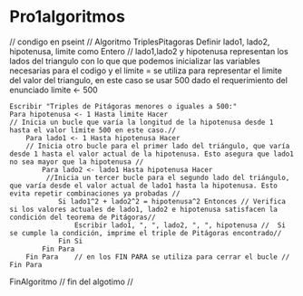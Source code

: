 # Pro1algoritmos
// condigo en pseint  // 
Algoritmo TriplesPitagoras 
    Definir lado1, lado2, hipotenusa, limite como Entero
// lado1,lado2 y hipotenusa representan los lados del triangulo con lo que que podemos inicializar las variables necesarias para el codigo y el limite = se utiliza para representar
el limite del valor del triangulo, en este caso se usar 500 dado el requerimiento del enunciado
    limite <- 500

    Escribir "Triples de Pitágoras menores o iguales a 500:"
    Para hipotenusa <- 1 Hasta limite Hacer
    // Inicia un bucle que varía la longitud de la hipotenusa desde 1 hasta el valor límite 500 en este caso.//
        Para lado1 <- 1 Hasta hipotenusa Hacer
        // Inicia otro bucle para el primer lado del triángulo, que varía desde 1 hasta el valor actual de la hipotenusa. Esto asegura que lado1 no sea mayor que la hipotenusa //
            Para lado2 <- lado1 Hasta hipotenusa Hacer
             //Inicia un tercer bucle para el segundo lado del triángulo, que varía desde el valor actual de lado1 hasta la hipotenusa. Esto evita repetir combinaciones ya probadas //
                Si lado1^2 + lado2^2 = hipotenusa^2 Entonces // Verifica si los valores actuales de lado1, lado2 e hipotenusa satisfacen la condición del teorema de Pitágoras//
                    Escribir lado1, ", ", lado2, ", ", hipotenusa //  Si se cumple la condición, imprime el triple de Pitágoras encontrado//
                Fin Si
            Fin Para
        Fin Para    // en los FIN PARA se utiliza para cerrar el bucle // 
    Fin Para

FinAlgoritmo // fin del algotimo //








